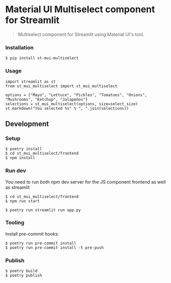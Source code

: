 # Material UI Multiselect component for Streamlit

> Multiselect component for Streamlit using Material UI's tool.

### Installation

```
$ pip install st-mui-multiselect
```

### Usage

```
import streamlit as st
from st_mui_multiselect import st_mui_multiselect

options = ["Mayo", "Lettuce", "Pickles", "Tomatoes", "Onions", "Mushrooms", "Ketchup", "Jalapeños"]
selections = st_mui_multiselect(options, size=select_size)
st.markdown("You selected %s" % ", ".join(selections))
```

## Development

### Setup

```
$ poetry install
$ cd st_mui_multiselect/frontend
$ npm install
```

### Run dev

You need to run *both* npm dev server for the JS component frontend as well as streamlit
```
$ cd st_mui_multiselect/frontend
$ npm run start
```
```
$ poetry run streamlit run app.py
```

### Tooling

Install pre-commit hooks:
```
$ poetry run pre-commit install
$ poetry run pre-commit install -t pre-push
```

### Publish

```
$ poetry build
$ poetry publish
```
